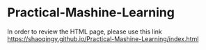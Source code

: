 # Practical-Mashine-Learning

In order to review the HTML page, please use this link https://shaoqingy.github.io/Practical-Mashine-Learning/index.html
